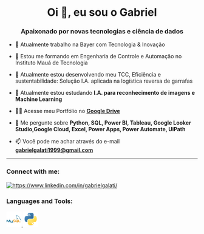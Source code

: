 <h1 align="center">Oi 👋, eu sou o Gabriel</h1>

<h3 align="center">Apaixonado por novas tecnologias e ciência de dados</h3>

- 🔭 Atualmente trabalho na Bayer com Tecnologia & Inovação

- 📝 Estou me formando em Engenharia de Controle e Automação no Instituto Mauá de Tecnologia

- 🤝 Atualmente estou desenvolvendo meu TCC, Eficiência e sustentabilidade: Solução I.A. aplicada na logística reversa de garrafas  

- 🌱 Atualmente estou estudando **I.A. para reconhecimento de imagens e Machine Learning**

- 👨‍💻 Acesse meu Portfólio no **[Google Drive](https://drive.google.com/drive/folders/17Qh86Qb0uj9BEaQUoGztE7bHUaNYyqZt?usp=share_link)**

- 💬 Me pergunte sobre **Python, SQL, Power BI, Tableau, Google Looker Studio,Google Cloud, Excel, Power Apps, Power Automate, UiPath**

- 📫 Você pode me achar através do e-mail **gabrielgalati1999@gmail.com**
__________________________________________________________________________________________________________________________________________
<h3 align="left">Connect with me:</h3>
<p align="left">
<a href="https://linkedin.com/in/https://www.linkedin.com/in/gabrielgalati/" target="blank"><img align="center" src="https://raw.githubusercontent.com/rahuldkjain/github-profile-readme-generator/master/src/images/icons/Social/linked-in-alt.svg" alt="https://www.linkedin.com/in/gabrielgalati/" height="30" width="40" /></a>
</p>

<h3 align="left">Languages and Tools:</h3>
<p align="left"> <a href="https://www.mysql.com/" target="_blank" rel="noreferrer"> <img src="https://raw.githubusercontent.com/devicons/devicon/master/icons/mysql/mysql-original-wordmark.svg" alt="mysql" width="40" height="40"/> </a> <a href="https://www.python.org" target="_blank" rel="noreferrer"> <img src="https://raw.githubusercontent.com/devicons/devicon/master/icons/python/python-original.svg" alt="python" width="40" height="40"/> </a> </p>


